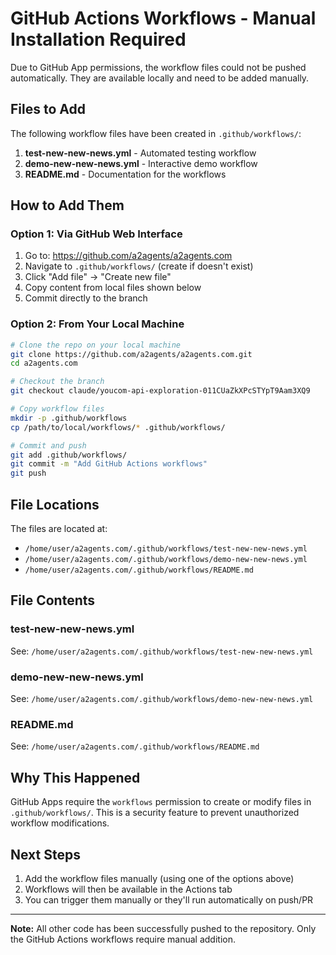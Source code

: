 # GitHub Actions Workflows - Manual Installation Required

Due to GitHub App permissions, the workflow files could not be pushed automatically.
They are available locally and need to be added manually.

## Files to Add

The following workflow files have been created in `.github/workflows/`:

1. **test-new-new-news.yml** - Automated testing workflow
2. **demo-new-new-news.yml** - Interactive demo workflow
3. **README.md** - Documentation for the workflows

## How to Add Them

### Option 1: Via GitHub Web Interface

1. Go to: https://github.com/a2agents/a2agents.com
2. Navigate to `.github/workflows/` (create if doesn't exist)
3. Click "Add file" → "Create new file"
4. Copy content from local files shown below
5. Commit directly to the branch

### Option 2: From Your Local Machine

```bash
# Clone the repo on your local machine
git clone https://github.com/a2agents/a2agents.com.git
cd a2agents.com

# Checkout the branch
git checkout claude/youcom-api-exploration-011CUaZkXPcSTYpT9Aam3XQ9

# Copy workflow files
mkdir -p .github/workflows
cp /path/to/local/workflows/* .github/workflows/

# Commit and push
git add .github/workflows/
git commit -m "Add GitHub Actions workflows"
git push
```

## File Locations

The files are located at:
- `/home/user/a2agents.com/.github/workflows/test-new-new-news.yml`
- `/home/user/a2agents.com/.github/workflows/demo-new-new-news.yml`
- `/home/user/a2agents.com/.github/workflows/README.md`

## File Contents

### test-new-new-news.yml

See: `/home/user/a2agents.com/.github/workflows/test-new-new-news.yml`

### demo-new-new-news.yml

See: `/home/user/a2agents.com/.github/workflows/demo-new-new-news.yml`

### README.md

See: `/home/user/a2agents.com/.github/workflows/README.md`

## Why This Happened

GitHub Apps require the `workflows` permission to create or modify files in `.github/workflows/`.
This is a security feature to prevent unauthorized workflow modifications.

## Next Steps

1. Add the workflow files manually (using one of the options above)
2. Workflows will then be available in the Actions tab
3. You can trigger them manually or they'll run automatically on push/PR

---

**Note:** All other code has been successfully pushed to the repository.
Only the GitHub Actions workflows require manual addition.
